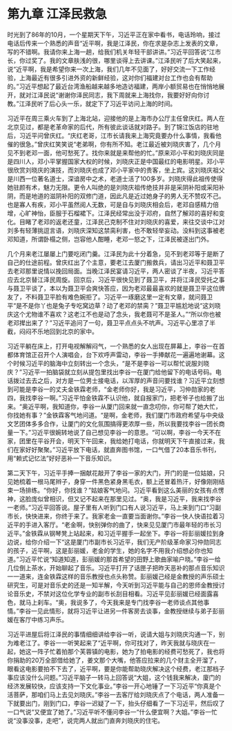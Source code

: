 # 第九章 江泽民救急

时光到了86年的10月，一个星期天下午，习近平正在家中看书，电话玲响，接过电话后传来一个熟悉的声音“近平啊，我是江泽民，你在求是杂志上发表的文章，写的不错啊。我请你来上海一趟，给我们机关年轻干部讲讲。”习近平回答说“江市长，你过奖了。我的文章肤浅的很，哪里谈得上去讲课。”江泽民听了后大笑起来，说“近平啊，我是希望你来一次上海，我们几年不见面了，好好交流一下工作经验，上海最近有很多引进外资的新鲜经验，这对你们福建对台工作也会有帮助的。”习近平想起了最近台湾渔船越来越多地造访福建，两岸小额贸易也在悄悄地展开，就对江泽民说“谢谢你泽民同志，我下周就来上海找你，我要好好向你讨教。”江泽民听了后心头一乐，就定下了习近平访问上海的时间。

习近平在周三乘火车到了上海北站，迎接他的是上海市办公厅主任曾庆红。两人在北京见过，都是老革命家的后代，所有彼此谈话就对路子。到了锦江饭店的驻地后，习近平问曾庆红。“庆红老哥，江市长请我来上海究竟要办什么事情，我看他催的很急。”曾庆红笑笑说“老弟啊，你有所不知。老江最近被刘晓庆害了，几个月见不到老邓一面，他可愁死了。找你来就是来帮他的忙。”原来邓小平和刘晓庆同是是四川人，邓小平掌握国家大权的时候，刘晓庆正是中国最红的电影明星。邓小平很欣赏刘晓庆的演技，而刘晓庆也成了邓小平家中的贵客，坐上宾。这刘晓庆祖父是川西一位著名道士，深谙房中之术，老道士活了100多岁。刘晓庆得此祖传使得她驻颜有术，魅力无限。更令人叫绝的是刘晓庆祖传绝技并非是采阴补阳或采阳补阴，而是地道的滋阴补阳的双修门道，因此凡是近过她身子的男人无不赞叹不己。也是寡人有疾，邓小平虽然阅人无数，可是自与刘晓庆相会后，老邓自感精力倍增，心旷神怡，臣服于石榴裙下。江泽民经常出没于邓府，自然了解邓的喜好和变化。目睹了老邓的返老还童，江泽民己克制不住对刘晓庆的喜爱，来往交谈中江对刘多有轻薄挑逗言语，刘晓庆深知这禁脔利害，也不敢轻举妄动。没料到这事被老邓知道，所谓卧榻之侧，岂容他人酣睡，老邓一怒之下，江泽民被逐出门外。

几个月来老江屡屡上门要吃闭门羹。江泽民为此十分着急，见不到老邓等于是断了自己的仕途前程。曾庆红出了个主意，要老江去厦门搬救兵，请出习近平和聂卫平去老邓那里说情以挽回局面。当晚江泽民宴请习近平，两人密谈了半夜，习近平答应去北京替江泽民周旋。回京后，习近平很快见到了聂卫平，并将江泽民受托之事与聂卫平谈了，本以为聂卫平会爽快答应，因为老邓最最喜欢的就是聂卫平这位牌友了，不料聂卫平脸有难色婉拒了。习近平一琢磨这里一定有文章，就问聂卫平“是不是你丫也是兔子专吃窝边草？动了老邓的禁脔？”聂卫平尴尬地说“这刘晓庆这个尤物谁不喜欢？这老江不也是动了念头，我老聂可不是圣人。”“所以你也被老邓撵出来了？”习近平追问了一句，聂卫平点点头不吭声。习近平心里凉了半截，闷闷不乐地回到北京的家中。

习近平躺在床上，打开电视解解闷气，一个熟悉的女人出现在屏幕上，李谷一在首都体育馆正召开个人演唱会，台下欢呼声雷动，李谷一手捧献花一遍遍地谢幕。这个时候习近平的脑海中立刻转出一个念头，“是不是李谷一可以帮忙说服刘晓庆？”习近平一拍脑袋就立刻从提包里找出李谷一在厦门给他留下的电话号码。电话拨过去去之后，对方是一位男士接电话，以浑厚的声音问要找谁？习近平立刻想到可能是李谷一的丈夫金铁霖老师，“金老师你好，我是习近平，习仲勋家的老四，我找李谷一啊。”习近平怕金铁霖不认识他，就自报家门，把老爷子也给搬了出来。“奥近平啊，我知道你，李谷一从厦门回来就一直念叨你，你可帮了她大忙，你找她有事？”金铁霖客气地问道。“是啊，金老师，我们厦门市政府希望与中央级文艺团体多多合作，让厦门的文化氛围搞得更浓厚一些，所以我要找李谷一团长商量一下。”习近平很婉转地说了自己想见李谷一的意思。“可以啊，李谷一今天不在家，团里在平谷开会，明天下午回来，我给她打电话，你就明天下午直接过来，我们在家好好聚聚。”习近平放下电话，就直奔图书馆，一口气借了20本音乐书刊，用“赖式记忆法”好好恶补一下音乐知识。

第二天下午，习近平手捧一捆献花敲开了李谷一家的大门，开门的是一位姑娘，只见她梳着一根马尾辫子，身穿一件黑色紧身黑毛衣，额上还冒着热汗，好像刚刚结束一场排练。“你好，你找谁？”姑娘客气地问。习近平看到这么美丽的女孩有点愣神，这脸庞似曾相识，但又记不起来在那里见过。“奥，我是习近平，我来找李谷一老师。”习近平回答说。屋子里有人听到门口有人说习近平，马上来到门口“习副市长，快快进来，你终于来了。我家老金一直要当面谢你。”李谷一快人快语拉着习近平的手进入客厅。“老金啊，快别弹你的曲了，快来见见厦门市最年轻的市长习近平。”金铁霖从钢琴凳上站起来，和习近平握手一起坐下。李谷一将彭丽媛拉到身边说，给你介绍一下“这是厦门市副市长习近平，我们无产阶级革命家习仲勋同志的孩子，近平啊，这是彭丽媛，老金的学生，她的名字不用我介绍想必你也知道。”习近平忙说“知道知道，彭丽媛的那首希望的田野上歌曲家喻户晓。”李谷一给几位倒上茶水，开始聊起了音乐。习近平打开了话匣子把昨天恶补的那点音乐知识一一道来，连金铁霖这样的音乐教授也点头称赞。彭丽媛己经是金教授的声乐硕士研究生，可是对音乐史的还是一知半解，今天听到习近平能与自己的恩师金教授讨论音乐史，不禁对这位化学专业的副市长刮目相看。习近平见彭丽媛已经面露喜色，就马上刹车。“奥，我说多了，今天我来是专门找李谷一老师谈点其他事情。”李谷一见此情形，就将习近平让进另一件客房去谈事，金教授继续与弟子彭丽媛在客厅中练习声乐。

习近平进屋后将江泽民的事情细细讲给李谷一听，说请大姐与刘晓庆沟通一下，别为难老江了。李谷一一听笑起来了“近平啊，你可找对了，昨天我就与晓庆在一起，她这一阵子忙着拍那个芙蓉镇的电影，她为了拍电影的经费可愁死了，我也将你捐助的20万全部借给她了，姜文那个大嘴，他答应拉来的几个财主全开溜了，眼看这电影要拍不下去了，近平啊，要是你能帮助晓庆解决这个经费，老江那档子事应该没什么问题。”习近平脑子一转马上回答说“大姐，这个钱我来解决，廈门的经济发展较快，应该支持一下文化事业。”李谷一开心地锤了一下习近平“你真是个活菩萨，那咱们马上去见刘晓庆。”李谷一去客厅给刘晓庆点了个电话，两人准备一下就要出门，刚到门口，李谷一迟疑了一下，抬头仔细看了一下习近平，然后叹了一口气说“又便宜了她了。”习近平听不懂问李谷一“什么便宜啊？大姐。”李谷一忙说“没事没事，走吧”，说完两人就出门直奔刘晓庆的住宅。
